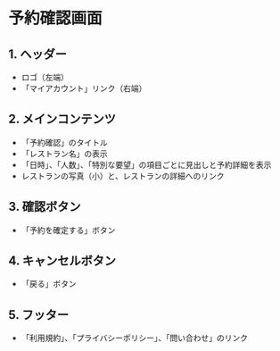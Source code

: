 # 予約確認画面

## 1. ヘッダー
- ロゴ（左端）
- 「マイアカウント」リンク（右端）

## 2. メインコンテンツ
- 「予約確認」のタイトル
- 「レストラン名」の表示
- 「日時」、「人数」、「特別な要望」の項目ごとに見出しと予約詳細を表示
- レストランの写真（小）と、レストランの詳細へのリンク

## 3. 確認ボタン
- 「予約を確定する」ボタン

## 4. キャンセルボタン
- 「戻る」ボタン

## 5. フッター
- 「利用規約」、「プライバシーポリシー」、「問い合わせ」のリンク

